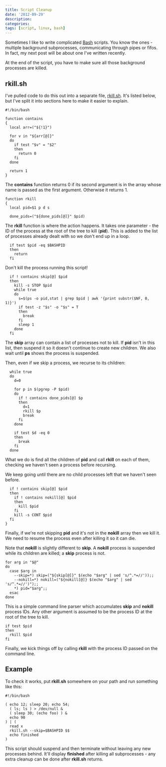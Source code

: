 ```yaml
---
title: Script Cleanup
date: '2012-09-29'
description:
categories:
tags: [script, linux, bash]
---
```


Sometimes I like to write complicated [Bash](http://www.gnu.org/software/bash/bash.html) scripts. You know the ones - multiple background subprocesses,
communicating through pipes or fifos. In fact, my next post will be about
one I've written recently.

At the end of the script, you have to make sure all those background processes
are killed.

rkill.sh
--------
I've pulled code to do this out into a separate file, [rkill.sh](https://gist.github.com/3808428#file-rkill-sh).
It's listed below, but I've split it into sections here to make it easier to
explain.

    #!/bin/bash
    
    function contains
    {
      local arr=("${!1}")
    
      for v in "${arr[@]}"
      do
        if test "$v" = "$2"
        then
          return 0
        fi
      done
    
      return 1
    }

The __contains__ function returns 0 if its second argument is in the array whose
name is passed as the first argument. Otherwise it returns 1.
    
    function rkill
    {
      local pid=$1 p d s
    
      done_pids=("${done_pids[@]}" $pid)

The __rkill__ function is where the action happens. It takes one parameter -
the ID of the process at the root of the tree to kill (__pid__). This is added
to the list of processes already dealt with so we don't end up in a loop.
    
      if test $pid -eq $BASHPID
      then
        return
      fi

Don't kill the process running this script!
    
      if ! contains skip[@] $pid
      then
        kill -s STOP $pid
        while true
        do
          s=$(ps -o pid,stat | grep $pid | awk '{print substr($NF, 0, 1)}')
          if test -z "$s" -o "$s" = T
          then
            break
          fi
          sleep 1
        done
      fi

The __skip__ array can contain a list of processes not to kill. If __pid__
isn't in this list, then suspend it so it doesn't continue to create new
children. We also wait until __ps__ shows the process is suspended.

Then, even if we skip a process, we recurse to its children:
    
      while true
      do
        d=0
    
        for p in $(pgrep -P $pid)
        do
          if ! contains done_pids[@] $p
          then
            d=1
            rkill $p
            break
          fi
        done
    
        if test $d -eq 0
        then
          break
        fi
      done

What we do is find all the children of __pid__ and call __rkill__ on
each of them, checking we haven't seen a process before recursing.

We keep going until there are no child processes left that we haven't seen
before.
    
      if ! contains skip[@] $pid
      then
        if ! contains nokill[@] $pid
        then
          kill $pid
        fi
        kill -s CONT $pid
      fi
    }

Finally, if we're not skipping __pid__ and it's not in the __nokill__ array
then we kill it. We need to resume the process even after killing it so it can
die.

Note that __nokill__ is slightly different to __skip__. A __nokill__ process
is suspended while its children are killed; a __skip__ process is not.
    
    for arg in "$@"
    do
      case $arg in
        --skip=*) skip=("${skip[@]}" $(echo "$arg" | sed 's/^.*=//'));;
        --nokill=*) nokill=("${nokill[@]} $(echo "$arg" | sed 's/^.*=//')");;
        *) pid="$arg";;
      esac
    done  

This is a simple command line parser which accumulates __skip__ and __nokill__
process IDs. Any other argument is assumed to be the process ID at the root
of the tree to kill.
    
    if test $pid
    then
      rkill $pid
    fi

Finally, we kick things off by calling __rkill__ with the process ID passed on
the command line.

Example
-------

To check it works, put __rkill.sh__ somewhere on your path and run something
like this:

    #!/bin/bash

    ( echo 12; sleep 20; echo 54;
      ( ls; ls ) > /dev/null &
      ( sleep 30; (echo foo) ) &
      echo 90
    ) | (
      read x
      rkill.sh --skip=$BASHPID $$
      echo finished
    )

This script should suspend and then terminate without leaving any new processes
behind. It'll display __finished__ after killing all subprocesses - any extra
cleanup can be done after __rkill.sh__ returns.

